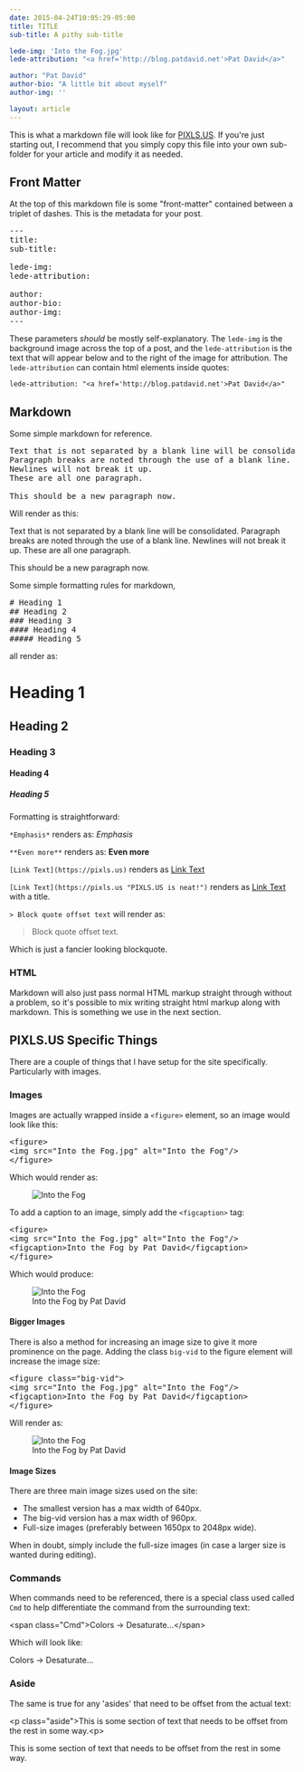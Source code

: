 ```yaml
---
date: 2015-04-24T10:05:29-05:00
title: TITLE 
sub-title: A pithy sub-title

lede-img: 'Into the Fog.jpg'
lede-attribution: "<a href='http://blog.patdavid.net'>Pat David</a>"

author: "Pat David"
author-bio: "A little bit about myself"
author-img: ''

layout: article
---
```


This is what a markdown file will look like for [PIXLS.US](https://pixls.us).
If you're just starting out, I recommend that you simply copy this file into your own sub-folder for your article and modify it as needed.



## Front Matter
At the top of this markdown file is some "front-matter" contained between a triplet of dashes.  This is the metadata for your post.

<pre>
---
title:
sub-title:

lede-img:
lede-attribution:

author:
author-bio:
author-img:
---
</pre>

These parameters *should* be mostly self-explanatory.  The `lede-img` is the background image across the top of a post, and the `lede-attribution` is the text that will appear below and to the right of the image for attribution.  The `lede-attribution` can contain html elements inside quotes:

`lede-attribution: "<a href='http://blog.patdavid.net'>Pat David</a>"` 


## Markdown
Some simple markdown for reference.

<pre>
Text that is not separated by a blank line will be consolidated.
Paragraph breaks are noted through the use of a blank line.
Newlines will not break it up.
These are all one paragraph.

This should be a new paragraph now.
</pre>

Will render as this:

Text that is not separated by a blank line will be consolidated.
Paragraph breaks are noted through the use of a blank line.
Newlines will not break it up.
These are all one paragraph.

This should be a new paragraph now.

Some simple formatting rules for markdown,

<pre>
# Heading 1
## Heading 2
### Heading 3
#### Heading 4
##### Heading 5
</pre>
all render as:
# Heading 1
## Heading 2
### Heading 3
#### Heading 4
##### Heading 5

Formatting is straightforward:

`*Emphasis*` renders as: *Emphasis*

`**Even more**` renders as: **Even more**

`[Link Text](https://pixls.us)` renders as [Link Text](https://pixls.us)

`[Link Text](https://pixls.us "PIXLS.US is neat!")` renders as [Link Text](https://pixls.us "PIXLS.US is neat!") with a title.

`> Block quote offset text` will render as:

> Block quote offset text.

Which is just a fancier looking blockquote.


### HTML
Markdown will also just pass normal HTML markup straight through without a problem, so it's possible to mix writing straight html markup along with markdown.  This is something we use in the next section.



## PIXLS.US Specific Things
There are a couple of things that I have setup for the site specifically.
Particularly with images.

### Images
Images are actually wrapped inside a `<figure>` element, so an image would look like this:

<pre>
&lt;figure>
&lt;img src="Into the Fog.jpg" alt="Into the Fog"/>
&lt;/figure>
</pre>

Which would render as:

<figure>
<img src="Into the Fog.jpg" alt="Into the Fog"/>
</figure>

To add a caption to an image, simply add the `<figcaption>` tag:

<pre>
&lt;figure>
&lt;img src="Into the Fog.jpg" alt="Into the Fog"/>
&lt;figcaption>Into the Fog by Pat David&lt;/figcaption>
&lt;/figure>
</pre>

Which would produce:

<figure>
<img src="Into the Fog.jpg" alt="Into the Fog"/>
<figcaption>Into the Fog by Pat David</figcaption>
</figure>

#### Bigger Images
There is also a method for increasing an image size to give it more prominence on the page.  Adding the class `big-vid` to the figure element will increase the image size:

<pre>
&lt;figure class="big-vid">
&lt;img src="Into the Fog.jpg" alt="Into the Fog"/>
&lt;figcaption>Into the Fog by Pat David&lt;/figcaption>
&lt;/figure>
</pre>

Will render as:

<figure class="big-vid">
<img src="Into the Fog.jpg" alt="Into the Fog"/>
<figcaption>Into the Fog by Pat David</figcaption>
</figure>

#### Image Sizes
There are three main image sizes used on the site:

* The smallest version has a max width of 640px.
* The big-vid version has a max width of 960px.
* Full-size images (preferably between 1650px to 2048px wide).

When in doubt, simply include the full-size images (in case a larger size is wanted during editing).


### Commands
When commands need to be referenced, there is a special class used called `Cmd` to help differentiate the command from the surrounding text:

&lt;span class="Cmd">Colors → Desaturate…&lt;/span>

Which will look like:

<span class="Cmd">Colors → Desaturate…</span>



### Aside
The same is true for any 'asides' that need to be offset from the actual text:

&lt;p class="aside">This is some section of text that needs to be offset from the rest in some way.&lt;p>

<p class="aside">This is some section of text that needs to be offset from the rest in some way.</p>
